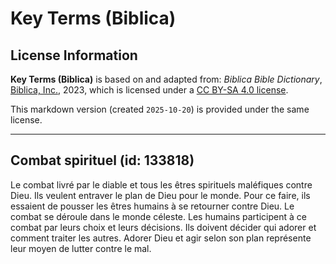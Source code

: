 # Key Terms (Biblica)

## License Information

**Key Terms (Biblica)** is based on and adapted from: _Biblica Bible Dictionary_, [Biblica, Inc.](https://www.biblica.com/), 2023, which is licensed under a [CC BY-SA 4.0 license](https://creativecommons.org/licenses/by-sa/4.0/legalcode.en).

This markdown version (created `2025-10-20`) is provided under the same license.



--------------------------------

## Combat spirituel (id: 133818)

Le combat livré par le diable et tous les êtres spirituels maléfiques contre Dieu. Ils veulent entraver le plan de Dieu pour le monde. Pour ce faire, ils essaient de pousser les êtres humains à se retourner contre Dieu. Le combat se déroule dans le monde céleste. Les humains participent à ce combat par leurs choix et leurs décisions. Ils doivent décider qui adorer et comment traiter les autres. Adorer Dieu et agir selon son plan représente leur moyen de lutter contre le mal.


